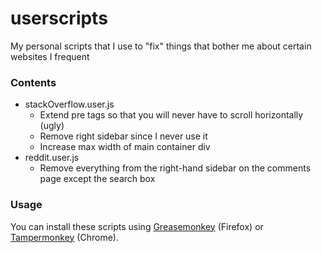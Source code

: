 # userscripts
My personal scripts that I use to "fix" things that bother me about certain websites I frequent

### Contents
* stackOverflow.user.js
  * Extend pre tags so that you will never have to scroll horizontally (ugly)
  * Remove right sidebar since I never use it
  * Increase max width of main container div
* reddit.user.js
  * Remove everything from the right-hand sidebar on the comments page except the search box

### Usage
You can install these scripts using [Greasemonkey](https://addons.mozilla.org/en-us/firefox/addon/greasemonkey/) (Firefox) or [Tampermonkey](https://chrome.google.com/webstore/detail/tampermonkey/dhdgffkkebhmkfjojejmpbldmpobfkfo?hl=en) (Chrome).
